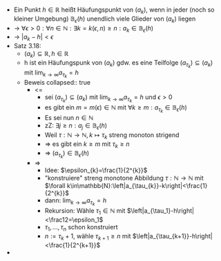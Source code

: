 - Ein Punkt $h\in\mathbb{R}$ heißt Häufungspunkt von $\left(a_{k}\right)$, wenn in jeder (noch so kleiner Umgebung) $\mathbb{B}_{\epsilon}\left(h\right)$ unendlich viele Glieder von $\left(a_{k}\right)$ liegen
- -> $\forall\epsilon>0:\forall n\in\mathbb{N}:\exists k=k\left(\epsilon,n\right)\geq n:a_{k}\in\mathbb{B}_{\epsilon}\left(h\right)$
- -> $\left|a_{k}-h\right|<\epsilon$
- Satz 3.18:
	- $\left(a_{k}\right)\subseteq\mathbb{R},h\in\mathbb{R}$
	- h ist ein Häufungspunk von $\left(a_{k}\right)$ gdw. es eine Teilfolge $\left(a_{\tau_{k}}\right)\subseteq\left(a_{k}\right)$ mit $\lim_{k\rightarrow\infty}a_{\tau_{k}}=h$
	- Beweis
	  collapsed:: true
		- <=
			- sei $\left(a_{\tau_{k}}\right)\subseteq\left(a_{k}\right)$ mit $\lim_{k\rightarrow\infty}a_{\tau_{k}}=h$ und $\epsilon>0$
			- es gibt ein $m=m\left(\epsilon\right)\in\mathbb{N}$ mit $\forall k\geq m:a_{\tau_{k}}\in\mathbb{B}_{\epsilon}\left(h\right)$
			- Es sei nun $n\in\mathbb{N}$
			- zZ: $\exists j\geq n:a_{j}\in\mathbb{B}_{\epsilon}\left(h\right)$
			- Weil $\tau:\mathbb{N}\rightarrow\mathbb{N},k\mapsto\tau_{k}$ streng monoton strigend
			- => es gibt ein $k\geq m$ mit $\tau_{k}\geq n$
			- => $\left(a_{\tau_{k}}\right)\in\mathbb{B}_{\epsilon}\left(h\right)$
		- =>
			- Idee: $\epsilon_{k}=\frac{1}{2^{k}}$
			- "konstruiere" streng monotone Abbildung $\tau:\mathbb{N}\rightarrow\mathbb{N}$ mit $\forall k\in\mathbb{N}:\left|a_{\tau_{k}}-k\right|<\frac{1}{2^{k}}$
			- dann: $\lim_{k\rightarrow\infty}a_{\tau_{k}}=h$
			- Rekursion: Wähle $\tau_1\in\mathbb{N}$ mit $\left|a_{\tau_1}-h\right|<\frac12=\epsilon_1$
			- $\tau_1,...,\tau_{n}$ schon konstruiert
			- $n:=\tau_{k}+1$, wähle $\tau_{k+1}\geq n$ mit $\left|a_{\tau_{k+1}}-h\right|<\frac{1}{2^{k+1}}$
-
